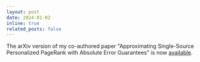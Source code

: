 ```yaml
---
layout: post
date: 2024-01-02
inline: true
related_posts: false
---
```


The arXiv version of my co-authored paper "Approximating Single-Source Personalized PageRank with Absolute Error Guarantees" is now [available](https://arxiv.org/abs/2401.01019).

